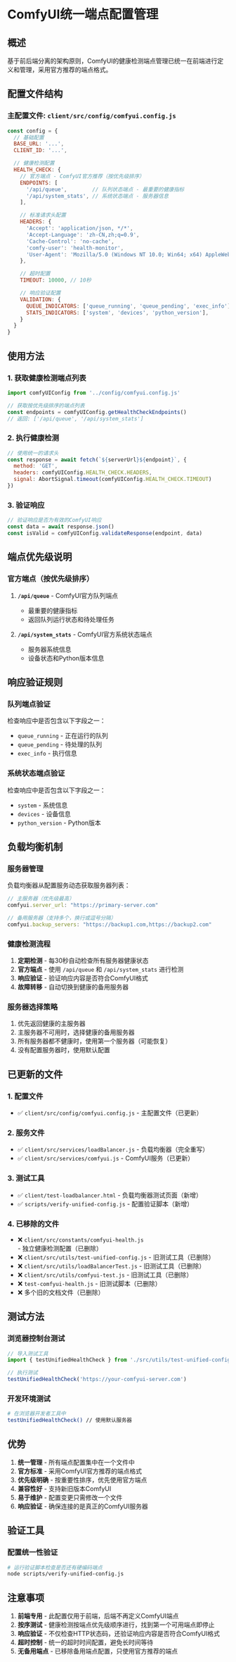 # ComfyUI统一端点配置管理

## 概述

基于前后端分离的架构原则，ComfyUI的健康检测端点管理已统一在前端进行定义和管理，采用官方推荐的端点格式。

## 配置文件结构

### 主配置文件: `client/src/config/comfyui.config.js`

```javascript
const config = {
  // 基础配置
  BASE_URL: '...',
  CLIENT_ID: '...',

  // 健康检测配置
  HEALTH_CHECK: {
    // 官方端点 - ComfyUI官方推荐（按优先级排序）
    ENDPOINTS: [
      '/api/queue',        // 队列状态端点 - 最重要的健康指标
      '/api/system_stats', // 系统状态端点 - 服务器信息
    ],

    // 标准请求头配置
    HEADERS: {
      'Accept': 'application/json, */*',
      'Accept-Language': 'zh-CN,zh;q=0.9',
      'Cache-Control': 'no-cache',
      'comfy-user': 'health-monitor',
      'User-Agent': 'Mozilla/5.0 (Windows NT 10.0; Win64; x64) AppleWebKit/537.36'
    },

    // 超时配置
    TIMEOUT: 10000, // 10秒

    // 响应验证配置
    VALIDATION: {
      QUEUE_INDICATORS: ['queue_running', 'queue_pending', 'exec_info'],
      STATS_INDICATORS: ['system', 'devices', 'python_version'],
    }
  }
}
```

## 使用方法

### 1. 获取健康检测端点列表

```javascript
import comfyUIConfig from '../config/comfyui.config.js'

// 获取按优先级排序的端点列表
const endpoints = comfyUIConfig.getHealthCheckEndpoints()
// 返回: ['/api/queue', '/api/system_stats']
```

### 2. 执行健康检测

```javascript
// 使用统一的请求头
const response = await fetch(`${serverUrl}${endpoint}`, {
  method: 'GET',
  headers: comfyUIConfig.HEALTH_CHECK.HEADERS,
  signal: AbortSignal.timeout(comfyUIConfig.HEALTH_CHECK.TIMEOUT)
})
```

### 3. 验证响应

```javascript
// 验证响应是否为有效的ComfyUI响应
const data = await response.json()
const isValid = comfyUIConfig.validateResponse(endpoint, data)
```

## 端点优先级说明

### 官方端点（按优先级排序）
1. **`/api/queue`** - ComfyUI官方队列端点
   - 最重要的健康指标
   - 返回队列运行状态和待处理任务

2. **`/api/system_stats`** - ComfyUI官方系统状态端点
   - 服务器系统信息
   - 设备状态和Python版本信息

## 响应验证规则

### 队列端点验证
检查响应中是否包含以下字段之一：
- `queue_running` - 正在运行的队列
- `queue_pending` - 待处理的队列
- `exec_info` - 执行信息

### 系统状态端点验证
检查响应中是否包含以下字段之一：
- `system` - 系统信息
- `devices` - 设备信息
- `python_version` - Python版本

## 负载均衡机制

### 服务器管理
负载均衡器从配置服务动态获取服务器列表：

```javascript
// 主服务器（优先级最高）
comfyui.server_url: "https://primary-server.com"

// 备用服务器（支持多个，换行或逗号分隔）
comfyui.backup_servers: "https://backup1.com,https://backup2.com"
```

### 健康检测流程
1. **定期检测** - 每30秒自动检查所有服务器健康状态
2. **官方端点** - 使用 `/api/queue` 和 `/api/system_stats` 进行检测
3. **响应验证** - 验证响应内容是否符合ComfyUI格式
4. **故障转移** - 自动切换到健康的备用服务器

### 服务器选择策略
1. 优先返回健康的主服务器
2. 主服务器不可用时，选择健康的备用服务器
3. 所有服务器都不健康时，使用第一个服务器（可能恢复）
4. 没有配置服务器时，使用默认配置

## 已更新的文件

### 1. 配置文件
- ✅ `client/src/config/comfyui.config.js` - 主配置文件（已更新）

### 2. 服务文件
- ✅ `client/src/services/loadBalancer.js` - 负载均衡器（完全重写）
- ✅ `client/src/services/comfyui.js` - ComfyUI服务（已更新）

### 3. 测试工具
- ✅ `client/test-loadbalancer.html` - 负载均衡器测试页面（新增）
- ✅ `scripts/verify-unified-config.js` - 配置验证脚本（新增）

### 4. 已移除的文件
- ❌ `client/src/constants/comfyui-health.js` - 独立健康检测配置（已删除）
- ❌ `client/src/utils/test-unified-config.js` - 旧测试工具（已删除）
- ❌ `client/src/utils/loadBalancerTest.js` - 旧测试工具（已删除）
- ❌ `client/src/utils/comfyui-test.js` - 旧测试工具（已删除）
- ❌ `test-comfyui-health.js` - 旧测试脚本（已删除）
- ❌ 多个旧的文档文件（已删除）

## 测试方法

### 浏览器控制台测试
```javascript
// 导入测试工具
import { testUnifiedHealthCheck } from './src/utils/test-unified-config.js'

// 执行测试
testUnifiedHealthCheck('https://your-comfyui-server.com')
```

### 开发环境测试
```bash
# 在浏览器开发者工具中
testUnifiedHealthCheck() // 使用默认服务器
```

## 优势

1. **统一管理** - 所有端点配置集中在一个文件中
2. **官方标准** - 采用ComfyUI官方推荐的端点格式
3. **优先级明确** - 按重要性排序，优先使用官方端点
4. **兼容性好** - 支持新旧版本ComfyUI
5. **易于维护** - 配置变更只需修改一个文件
6. **响应验证** - 确保连接的是真正的ComfyUI服务器

## 验证工具

### 配置统一性验证
```bash
# 运行验证脚本检查是否还有硬编码端点
node scripts/verify-unified-config.js
```

## 注意事项

1. **前端专用** - 此配置仅用于前端，后端不再定义ComfyUI端点
2. **按序测试** - 健康检测按端点优先级顺序进行，找到第一个可用端点即停止
3. **响应验证** - 不仅检查HTTP状态码，还验证响应内容是否符合ComfyUI格式
4. **超时控制** - 统一的超时时间配置，避免长时间等待
5. **无备用端点** - 已移除备用端点配置，只使用官方推荐的端点
